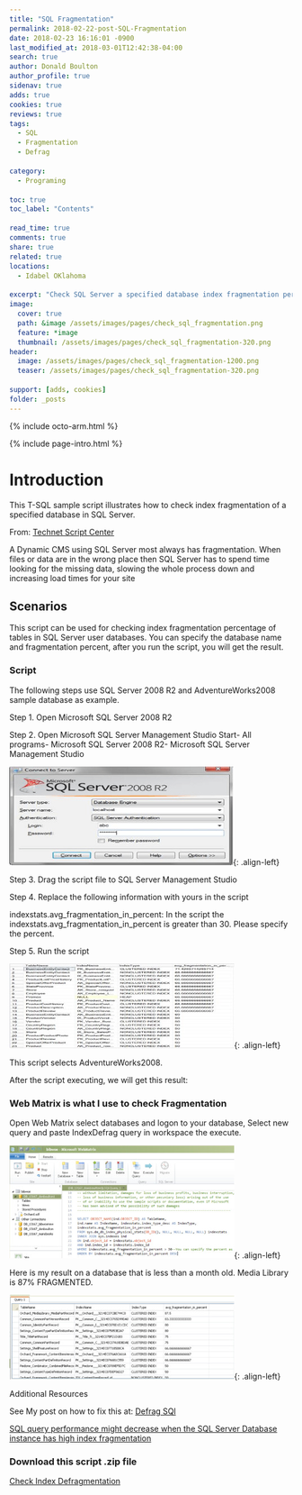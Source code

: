 ```yaml
---
title: "SQL Fragmentation"
permalink: 2018-02-22-post-SQL-Fragmentation
date: 2018-02-23 16:16:01 -0900
last_modified_at: 2018-03-01T12:42:38-04:00
search: true
author: Donald Boulton
author_profile: true
sidenav: true
adds: true
cookies: true
reviews: true
tags:
  - SQL
  - Fragmentation
  - Defrag

category:
  - Programing
  
toc: true
toc_label: "Contents"

read_time: true
comments: true
share: true
related: true
locations:
  - Idabel OKlahoma

excerpt: "Check SQL Server a specified database index fragmentation percentage (SQL). A Dynamic CMS using SQL Server most always has fragmentation. When files or data are in the wrong place then SQL Server has to spend time looking for the missing data, slowing the whole process down and increasing load times for your site."
image:
  cover: true
  path: &image /assets/images/pages/check_sql_fragmentation.png
  feature: *image
  thumbnail: /assets/images/pages/check_sql_fragmentation-320.png
header:
  image: /assets/images/pages/check_sql_fragmentation-1200.png
  teaser: /assets/images/pages/check_sql_fragmentation-320.png

support: [adds, cookies]
folder: _posts 
---
```


{% include octo-arm.html %}

{% include page-intro.html %}

# Introduction

This T-SQL sample script illustrates how to check index fragmentation of a specified database in SQL Server.

From: [Technet Script Center](http://gallery.technet.microsoft.com/scriptcenter/Check-SQL-Server-a-a5758043#content)

A Dynamic CMS using SQL Server most always has fragmentation. When files or data are in the wrong place then SQL Server has to spend time looking for the missing data, slowing the whole process down and increasing load times for your site

## Scenarios

This script can be used for checking index fragmentation percentage of tables in SQL Server user databases. You can specify the database name and fragmentation percent, after you run the script, you will get the result.

### Script

The following steps use SQL Server 2008 R2 and AdventureWorks2008 sample database as example.

Step 1\. Open Microsoft SQL Server 2008 R2

Step 2\. Open Microsoft SQL Server Management Studio
Start- All programs- Microsoft SQL Server 2008 R2- Microsoft SQL Server Management Studio

![SQL Management](/assets/images/pages/sql_management.png){: .align-left}

Step 3\. Drag the script file to SQL Server Management Studio

Step 4\. Replace the following information with yours in the script

indexstats.avg_fragmentation_in_percent: In the script the  indexstats.avg_fragmentation_in_percent is greater than 30\. Please specify the percent.

Step 5\. Run the script

![Script Results](/assets/images/pages/script-results.jpg){: .align-left}

This script selects AdventureWorks2008.

After the script executing, we will get this result:

### Web Matrix is what I use to check Fragmentation

Open Web Matrix select databases and logon to your database, Select new query and paste IndexDefrag query in workspace the execute.

![Web Matrix](/assets/images/pages/IndexFragmentation_WebMatrix.png){: .align-left}

Here is my result on a database that is less than a month old. Media Library is 87% FRAGMENTED.

![Web Matrix Script Results](/assets/images/pages/IndexFragmentation_WebMatrix_Script_Results.png){: .align-left}

Additional Resources

See My post on how to fix this at: [Defrag SQl](https://donaldboulton.gihub.io/DWB/Defrag-SQL)

[SQL query performance might decrease when the SQL Server Database instance has high index fragmentation](http://support.microsoft.com/kb/2755960)

### Download this script .zip file

[Check Index Defragmentation](https://drive.google.com/open?id=1_BAytAHtcqp23dw-mOFSRjiIRzqPjmnX)
